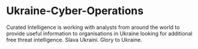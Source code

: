 # Ukraine-Cyber-Operations
Curated Intelligence is working with analysts from around the world to provide useful information to organisations in Ukraine looking for additional free threat intelligence. Slava Ukraini. Glory to Ukraine.
